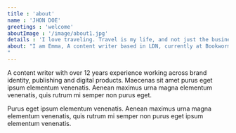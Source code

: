 ```yaml
---
title : 'about'
name : 'JHON DOE'
greetings : 'welcome'
aboutImage : '/image/about1.jpg'
details : 'I love traveling. Travel is my life, and not just the business that I do. This is part of me, part of my feelings, thoughts, my past and future, a source of new strength and inspiration. These are my friends, scattered all over the world, my favorite cities, favorite streets, houses, beaches, sunsets, snow, rains and everything from which the fabric of our life.'
about: "I am Emma, A content writer based in LDN, currently at Bookworm.
"
---
```




A content writer with over 12 years experience working across brand identity, publishing and digital products. Maecenas sit amet purus eget ipsum elementum venenatis. Aenean maximus urna magna elementum venenatis, quis rutrum mi semper non purus eget.            

Purus eget ipsum elementum venenatis. Aenean maximus urna magna elementum venenatis, quis rutrum mi semper non purus eget ipsum elementum venenatis.